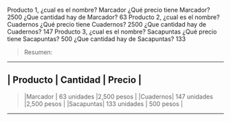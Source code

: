 
Producto 1, ¿cual es el nombre?
Marcador 
¿Qué precio tiene Marcador?
2500
¿Que cantidad hay de Marcador?
63
Producto 2, ¿cual es el nombre?
Cuadernos
¿Qué precio tiene Cuadernos?
2500
¿Que cantidad hay de Cuadernos?
147
Producto 3, ¿cual es el nombre?
Sacapuntas
¿Qué precio tiene Sacapuntas?
500
¿Que cantidad hay de Sacapuntas?
133

> Resumen:
----------------------------------------
| Producto  | Cantidad     | Precio    |
----------------------------------------
> |Marcador |  63 unidades |2,500 pesos |
> |Cuadernos| 147 unidades |2,500 pesos |
> |Sacapuntas| 133 unidades |  500 pesos |
----------------------------------------